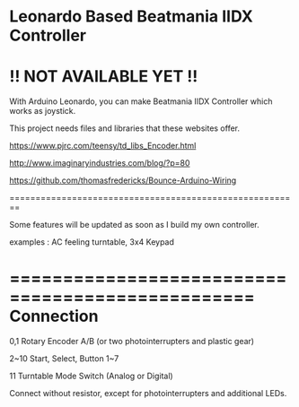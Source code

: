 Leonardo Based Beatmania IIDX Controller
============================
!! NOT AVAILABLE YET !!
===============================================

With Arduino Leonardo, you can make Beatmania IIDX Controller which works as joystick.

This project needs files and libraries that these websites offer.

https://www.pjrc.com/teensy/td_libs_Encoder.html

http://www.imaginaryindustries.com/blog/?p=80

https://github.com/thomasfredericks/Bounce-Arduino-Wiring

========================================================

Some features will be updated as soon as I build my own controller.

examples : AC feeling turntable, 3x4 Keypad

=================================================
Connection 
===================
0,1 Rotary Encoder A/B (or two photointerrupters and plastic gear)

2~10 Start, Select, Button 1~7

11 Turntable Mode Switch (Analog or Digital) 

Connect without resistor, except for photointerrupters and additional LEDs.
